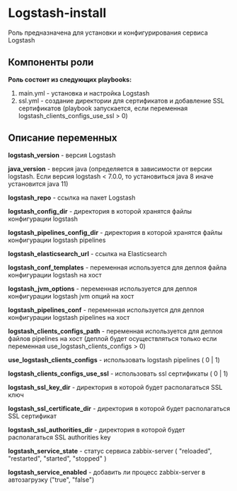 Logstash-install
=========

Роль предназначена для установки и конфигурирования сервиса Logstash  


Компоненты роли
--------------
__Роль состоит из следующих playbooks:__  

1. main.yml - установка и настройка Logstash  
2. ssl.yml - создание директории для сертификатов и добавление SSL сертификатов (playbook запускается, если переменная logstash_clients_configs_use_ssl > 0)  

Описание переменных
--------------

__logstash_version__ - версия Logstash  

__java_version__ - версия java (определяется в зависимости от версии logstash. Если версия logstash < 7.0.0, то установиться java 8 иначе установится java 11)  

__logstash_repo__ - ссылка на пакет Logstash

__logstash_config_dir__ - директория в которой хранятся файлы конфигурации logstash

__logstash_pipelines_config_dir__ - директория в которой хранятся файлы конфигурации logstash pipelines 

__logstash_elasticsearch_url__ - ссылка на Elasticsearch

__logstash_conf_templates__ - переменная используется для деплоя файла конфигурации logstash на хост  

__logstash_jvm_options__ - переменная используется для деплоя конфигурации logstash jvm опций на хост  

__logstash_pipelines_conf__ - переменная используется для деплоя конфигурации logstash pipelines на хост

__logstash_clients_configs_path__ - переменная используется для деплоя файлов  pipelines на хост (деплой будет осуществляться только если переменная use_logstash_clients_configs > 0) 

__use_logstash_clients_configs__ - использовать logstash pipelines ( 0 | 1)

__logstash_clients_configs_use_ssl__ - использовать ssl сертификаты ( 0 | 1)

__logstash_ssl_key_dir__ - директория в которой будет располагаться SSL ключ    

__logstash_ssl_certificate_dir__ - директория в которой будет располагаться SSL сертификат

__logstash_ssl_authorities_dir__ - директория в которой будет располагаться SSL authorities key 
 
__logstash_service_state__ - статус сервиса zabbix-server ( "reloaded", "restarted", "started", "stopped" ) 

__logstash_service_enabled__ - добавить ли процесс zabbix-server в автозагрузку ("true", "false")
